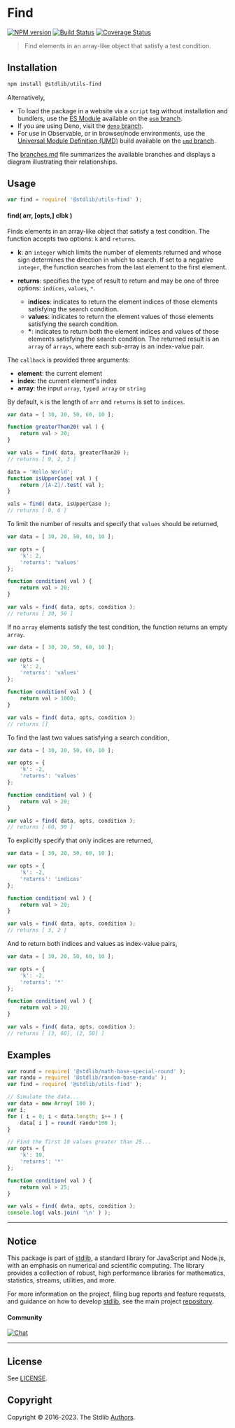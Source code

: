 <!--

@license Apache-2.0

Copyright (c) 2018 The Stdlib Authors.

Licensed under the Apache License, Version 2.0 (the "License");
you may not use this file except in compliance with the License.
You may obtain a copy of the License at

   http://www.apache.org/licenses/LICENSE-2.0

Unless required by applicable law or agreed to in writing, software
distributed under the License is distributed on an "AS IS" BASIS,
WITHOUT WARRANTIES OR CONDITIONS OF ANY KIND, either express or implied.
See the License for the specific language governing permissions and
limitations under the License.

-->

# Find

[![NPM version][npm-image]][npm-url] [![Build Status][test-image]][test-url] [![Coverage Status][coverage-image]][coverage-url] <!-- [![dependencies][dependencies-image]][dependencies-url] -->

> Find elements in an array-like object that satisfy a test condition.

<section class="installation">

## Installation

```bash
npm install @stdlib/utils-find
```

Alternatively,

-   To load the package in a website via a `script` tag without installation and bundlers, use the [ES Module][es-module] available on the [`esm` branch][esm-url].
-   If you are using Deno, visit the [`deno` branch][deno-url].
-   For use in Observable, or in browser/node environments, use the [Universal Module Definition (UMD)][umd] build available on the [`umd` branch][umd-url].

The [branches.md][branches-url] file summarizes the available branches and displays a diagram illustrating their relationships.

</section>

<section class="usage">

## Usage

<!-- eslint-disable stdlib/no-redeclare -->

```javascript
var find = require( '@stdlib/utils-find' );
```

#### find( arr, \[opts,] clbk )

Finds elements in an array-like object that satisfy a test condition. The function accepts two options: `k` and `returns`.

-   **k**: an `integer` which limits the number of elements returned and whose sign determines the direction in which to search. If set to a negative `integer`, the function searches from the last element to the first element.

-   **returns**: specifies the type of result to return and may be one of three options: `indices`, `values`, `*`.

    -   **indices**: indicates to return the element indices of those elements satisfying the search condition.
    -   **values**: indicates to return the element values of those elements satisfying the search condition.
    -   **\***: indicates to return both the element indices and values of those elements satisfying the search condition. The returned result is an `array` of `arrays`, where each sub-array is an index-value pair.

The `callback` is provided three arguments:

-   **element**: the current element
-   **index**: the current element's index
-   **array**: the input `array`, `typed array` or `string`

By default, `k` is the length of `arr` and `returns` is set to `indices`.

<!-- eslint-disable stdlib/no-redeclare -->

```javascript
var data = [ 30, 20, 50, 60, 10 ];

function greaterThan20( val ) {
    return val > 20;
}

var vals = find( data, greaterThan20 );
// returns [ 0, 2, 3 ]

data = 'Hello World';
function isUpperCase( val ) {
    return /[A-Z]/.test( val );
}

vals = find( data, isUpperCase );
// returns [ 0, 6 ]
```

To limit the number of results and specify that `values` should be returned,

<!-- eslint-disable stdlib/no-redeclare -->

```javascript
var data = [ 30, 20, 50, 60, 10 ];

var opts = {
    'k': 2,
    'returns': 'values'
};

function condition( val ) {
    return val > 20;
}

var vals = find( data, opts, condition );
// returns [ 30, 50 ]
```

If no `array` elements satisfy the test condition, the function returns an empty `array`.

<!-- eslint-disable stdlib/no-redeclare -->

```javascript
var data = [ 30, 20, 50, 60, 10 ];

var opts = {
    'k': 2,
    'returns': 'values'
};

function condition( val ) {
    return val > 1000;
}

var vals = find( data, opts, condition );
// returns []
```

To find the last two values satisfying a search condition,

<!-- eslint-disable stdlib/no-redeclare -->

```javascript
var data = [ 30, 20, 50, 60, 10 ];

var opts = {
    'k': -2,
    'returns': 'values'
};

function condition( val ) {
    return val > 20;
}

var vals = find( data, opts, condition );
// returns [ 60, 50 ]
```

To explicitly specify that only indices are returned,

<!-- eslint-disable stdlib/no-redeclare -->

```javascript
var data = [ 30, 20, 50, 60, 10 ];

var opts = {
    'k': -2,
    'returns': 'indices'
};

function condition( val ) {
    return val > 20;
}

var vals = find( data, opts, condition );
// returns [ 3, 2 ]
```

And to return both indices and values as index-value pairs,

<!-- eslint-disable stdlib/no-redeclare -->

```javascript
var data = [ 30, 20, 50, 60, 10 ];

var opts = {
    'k': -2,
    'returns': '*'
};

function condition( val ) {
    return val > 20;
}

var vals = find( data, opts, condition );
// returns [ [3, 60], [2, 50] ]
```

</section>

<!-- /.usage -->

<section class="examples">

## Examples

<!-- eslint-disable stdlib/no-redeclare -->

<!-- eslint no-undef: "error" -->

```javascript
var round = require( '@stdlib/math-base-special-round' );
var randu = require( '@stdlib/random-base-randu' );
var find = require( '@stdlib/utils-find' );

// Simulate the data...
var data = new Array( 100 );
var i;
for ( i = 0; i < data.length; i++ ) {
    data[ i ] = round( randu*100 );
}

// Find the first 10 values greater than 25...
var opts = {
    'k': 10,
    'returns': '*'
};

function condition( val ) {
    return val > 25;
}

var vals = find( data, opts, condition );
console.log( vals.join( '\n' ) );
```

</section>

<!-- /.examples -->

<!-- Section for related `stdlib` packages. Do not manually edit this section, as it is automatically populated. -->

<section class="related">

</section>

<!-- /.related -->

<!-- Section for all links. Make sure to keep an empty line after the `section` element and another before the `/section` close. -->


<section class="main-repo" >

* * *

## Notice

This package is part of [stdlib][stdlib], a standard library for JavaScript and Node.js, with an emphasis on numerical and scientific computing. The library provides a collection of robust, high performance libraries for mathematics, statistics, streams, utilities, and more.

For more information on the project, filing bug reports and feature requests, and guidance on how to develop [stdlib][stdlib], see the main project [repository][stdlib].

#### Community

[![Chat][chat-image]][chat-url]

---

## License

See [LICENSE][stdlib-license].


## Copyright

Copyright &copy; 2016-2023. The Stdlib [Authors][stdlib-authors].

</section>

<!-- /.stdlib -->

<!-- Section for all links. Make sure to keep an empty line after the `section` element and another before the `/section` close. -->

<section class="links">

[npm-image]: http://img.shields.io/npm/v/@stdlib/utils-find.svg
[npm-url]: https://npmjs.org/package/@stdlib/utils-find

[test-image]: https://github.com/stdlib-js/utils-find/actions/workflows/test.yml/badge.svg?branch=main
[test-url]: https://github.com/stdlib-js/utils-find/actions/workflows/test.yml?query=branch:main

[coverage-image]: https://img.shields.io/codecov/c/github/stdlib-js/utils-find/main.svg
[coverage-url]: https://codecov.io/github/stdlib-js/utils-find?branch=main

<!--

[dependencies-image]: https://img.shields.io/david/stdlib-js/utils-find.svg
[dependencies-url]: https://david-dm.org/stdlib-js/utils-find/main

-->

[chat-image]: https://img.shields.io/gitter/room/stdlib-js/stdlib.svg
[chat-url]: https://app.gitter.im/#/room/#stdlib-js_stdlib:gitter.im

[stdlib]: https://github.com/stdlib-js/stdlib

[stdlib-authors]: https://github.com/stdlib-js/stdlib/graphs/contributors

[umd]: https://github.com/umdjs/umd
[es-module]: https://developer.mozilla.org/en-US/docs/Web/JavaScript/Guide/Modules

[deno-url]: https://github.com/stdlib-js/utils-find/tree/deno
[umd-url]: https://github.com/stdlib-js/utils-find/tree/umd
[esm-url]: https://github.com/stdlib-js/utils-find/tree/esm
[branches-url]: https://github.com/stdlib-js/utils-find/blob/main/branches.md

[stdlib-license]: https://raw.githubusercontent.com/stdlib-js/utils-find/main/LICENSE

</section>

<!-- /.links -->
